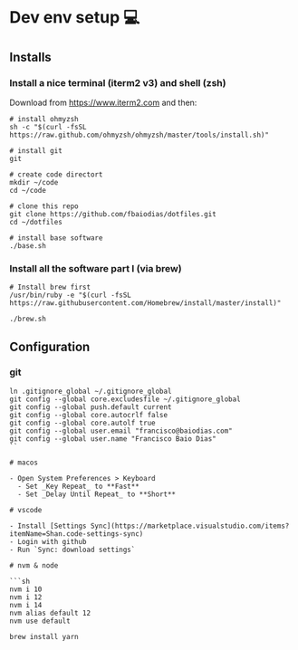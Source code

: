 # Dev env setup 💻

## Installs

### Install a nice terminal (iterm2 v3) and shell (zsh)

Download from https://www.iterm2.com and then:

```
# install ohmyzsh
sh -c "$(curl -fsSL https://raw.github.com/ohmyzsh/ohmyzsh/master/tools/install.sh)"

# install git
git

# create code directort
mkdir ~/code
cd ~/code

# clone this repo
git clone https://github.com/fbaiodias/dotfiles.git
cd ~/dotfiles

# install base software
./base.sh
```

### Install all the software part I (via brew)

```
# Install brew first
/usr/bin/ruby -e "$(curl -fsSL https://raw.githubusercontent.com/Homebrew/install/master/install)"

./brew.sh
```

## Configuration

### git

````
ln .gitignore_global ~/.gitignore_global
git config --global core.excludesfile ~/.gitignore_global
git config --global push.default current
git config --global core.autocrlf false
git config --global core.autolf true
git config --global user.email "francisco@baiodias.com"
git config --global user.name "Francisco Baio Dias"
``

# macos

- Open System Preferences > Keyboard
  - Set _Key Repeat_ to **Fast**
  - Set _Delay Until Repeat_ to **Short**

# vscode

- Install [Settings Sync](https://marketplace.visualstudio.com/items?itemName=Shan.code-settings-sync)
- Login with github
- Run `Sync: download settings`

# nvm & node

```sh
nvm i 10
nvm i 12
nvm i 14
nvm alias default 12
nvm use default

brew install yarn
````
